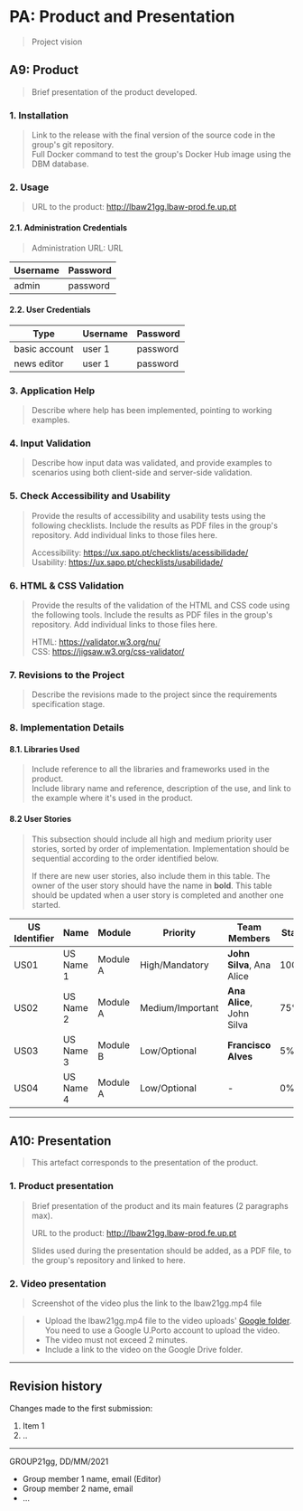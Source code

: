 # PA: Product and Presentation

> Project vision

## A9: Product

> Brief presentation of the product developed.  

### 1. Installation

> Link to the release with the final version of the source code in the group's git repository.  
> Full Docker command to test the group's Docker Hub image using the DBM database.  

### 2. Usage

> URL to the product: http://lbaw21gg.lbaw-prod.fe.up.pt  

#### 2.1. Administration Credentials

> Administration URL: URL  

| Username | Password |
| -------- | -------- |
| admin    | password |

#### 2.2. User Credentials

| Type          | Username  | Password |
| ------------- | --------- | -------- |
| basic account | user 1    | password |
| news editor   | user 1    | password |

### 3. Application Help

> Describe where help has been implemented, pointing to working examples.  

### 4. Input Validation

> Describe how input data was validated, and provide examples to scenarios using both client-side and server-side validation.  

### 5. Check Accessibility and Usability

> Provide the results of accessibility and usability tests using the following checklists. Include the results as PDF files in the group's repository. Add individual links to those files here.
>
> Accessibility: https://ux.sapo.pt/checklists/acessibilidade/  
> Usability: https://ux.sapo.pt/checklists/usabilidade/  

### 6. HTML & CSS Validation

> Provide the results of the validation of the HTML and CSS code using the following tools. Include the results as PDF files in the group's repository. Add individual links to those files here.
>   
> HTML: https://validator.w3.org/nu/  
> CSS: https://jigsaw.w3.org/css-validator/  

### 7. Revisions to the Project

> Describe the revisions made to the project since the requirements specification stage.  

### 8. Implementation Details

#### 8.1. Libraries Used

> Include reference to all the libraries and frameworks used in the product.  
> Include library name and reference, description of the use, and link to the example where it's used in the product.  

#### 8.2 User Stories

> This subsection should include all high and medium priority user stories, sorted by order of implementation. Implementation should be sequential according to the order identified below. 
>
> If there are new user stories, also include them in this table. 
> The owner of the user story should have the name in **bold**.
> This table should be updated when a user story is completed and another one started. 

| US Identifier | Name    | Module | Priority                       | Team Members               | State  |
| ------------- | ------- | ------ | ------------------------------ | -------------------------- | ------ |
|  US01          | US Name 1 | Module A | High/Mandatory | **John Silva**, Ana Alice   |  100%  |
|  US02          | US Name 2 | Module A | Medium/Important | **Ana Alice**, John Silva                 |   75%  | 
|  US03          | US Name 3 | Module B | Low/Optional | **Francisco Alves**                 |   5%  | 
|  US04          | US Name 4 | Module A | Low/Optional | -                 |   0%  | 


---


## A10: Presentation
 
> This artefact corresponds to the presentation of the product.

### 1. Product presentation

> Brief presentation of the product and its main features (2 paragraphs max).  
>
> URL to the product: http://lbaw21gg.lbaw-prod.fe.up.pt  
>
> Slides used during the presentation should be added, as a PDF file, to the group's repository and linked to here.


### 2. Video presentation

> Screenshot of the video plus the link to the lbaw21gg.mp4 file  

> - Upload the lbaw21gg.mp4 file to the video uploads' [Google folder](https://drive.google.com/drive/folders/1HDNOZ4y834m7pXgJ0XjNa_ZC26e9-Xge?usp=sharing "Videos folder"). You need to use a Google U.Porto account to upload the video.   
> - The video must not exceed 2 minutes.
> - Include a link to the video on the Google Drive folder.


---


## Revision history

Changes made to the first submission:
1. Item 1
1. ..

***
GROUP21gg, DD/MM/2021

* Group member 1 name, email (Editor)
* Group member 2 name, email
* ...